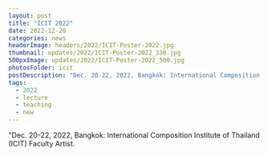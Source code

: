 ```yaml
---
layout: post
title: "ICIT 2022"
date: 2022-12-20
categories: news
headerImage: headers/2022/ICIT-Poster-2022.jpg
thumbnail: updates/2022/ICIT-Poster-2022_330.jpg
500pxImage: updates/2022/ICIT-Poster-2022_500.jpg
photosFolder: icit
postDescription: "Dec. 20-22, 2022, Bangkok: International Composition Institute of Thailand (ICIT) Faculty Artist."
tags:
  - 2022
  - lecture
  - teaching
  - new
---
```


"Dec. 20-22, 2022, Bangkok: International Composition Institute of Thailand (ICIT) Faculty Artist. 
